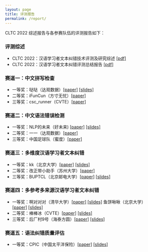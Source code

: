 ```yaml
---
layout: page
title: 评测报告
permalink: /report/
---
```

CLTC 2022 综述报告与各参赛队伍的评测报告如下：

### 评测综述

- CLTC 2022：汉语学习者文本纠错技术评测及研究综述 [[pdf]](/CCL2022-CLTC/reports/cltc2022-overview.pdf)
- CLTC 2022：汉语学习者文本纠错评测总结报告 [[pdf]](/CCL2022-CLTC/reports/cltc2022-overview_slides.pdf)

### 赛道一：中文拼写检查

- 一等奖：哒哒（达观数据）[[paper]](/CCL2022-CLTC/reports/track1/cltc2022-track1-rank1-zhou.pdf) [[slides]](/CCL2022-CLTC/reports/track1/cltc2022-track1-rank1-zhou_slides.pptx)
- 二等奖：iFunCun（方寸无忧）[[paper]](/CCL2022-CLTC/reports/track1/cltc2022-track1-rank2-ma.pdf)
- 三等奖：csc_runner（CVTE）[[paper]](/CCL2022-CLTC/reports/track1/cltc2022-track1-rank3-liu.pdf)

### 赛道二：中文语法错误检测

- 一等奖：NLP的未来（好未来) [[paper]](/CCL2022-CLTC/reports/track2/cltc2022-track2-rank1-li.pdf)  [[slides]](/CCL2022-CLTC/reports/track2/cltc2022-track2-rank1-li_slides.pptx)
- 二等奖：一一（达观数据）[[paper]](/CCL2022-CLTC/reports/track2/cltc2022-track2-rank2-mu.pdf)
- 三等奖：中国足球队（蜜度）[[paper]](/CCL2022-CLTC/reports/track2/cltc2022-track2-rank3-li.pdf)

### 赛道三：多维度汉语学习者文本纠错

- 一等奖：kk（北京大学）[[paper]](/CCL2022-CLTC/reports/track3/cltc2022-track3-rank1-huang.pdf) [[slides]](/CCL2022-CLTC/reports/track3/cltc2022-track3-rank1-huang_slides.pptx)
- 二等奖：改正带小助手（苏州大学）[[paper]](/CCL2022-CLTC/reports/track3/cltc2022-track3-rank2-song.pdf)  
- 三等奖：BUPTCL（北京邮电大学）[[paper]](/CCL2022-CLTC/reports/track3/cltc2022-track3-rank3-sun.pdf) [[slides]](/CCL2022-CLTC/reports/track3/cltc2022-track3-rank3-sun_slides.pptx)

### 赛道四：多参考多来源汉语学习者文本纠错

- 一等奖：啊对对对（清华大学）[[paper]](/CCL2022-CLTC/reports/track4/cltc2022-track4-rank1-ye.pdf)  [[slides]](/CCL2022-CLTC/reports/track4/cltc2022-track4-rank1-ye_slides.pptx)   鱼饼啾啾（北京大学）[[paper]](/CCL2022-CLTC/reports/track4/cltc2022-track4-rank1-wu.pdf)  [[slides]](/CCL2022-CLTC/reports/track4/cltc2022-track4-rank1-wu_slides.pptx)
- 二等奖：棒棒冰（CVTE）[[paper]](/CCL2022-CLTC/reports/track4/cltc2022-track4-rank2-liu.pdf)  [[slides]](/CCL2022-CLTC/reports/track4/cltc2022-track4-rank2-liu_slides.pptx)
- 三等奖：后厂村9号（海泰方圆）[[paper]](/CCL2022-CLTC/reports/track4/cltc2022-track4-rank3-zhang.pdf)  [[slides]](/CCL2022-CLTC/reports/track4/cltc2022-track4-rank3-zhang_slides.pdf)

### 赛道五：语法纠错质量评估

- 一等奖：CPIC（中国太平洋保险）[[paper]](/CCL2022-CLTC/reports/track5/cltc2022-track5-rank1-song.pdf)  [[slides]](/CCL2022-CLTC/reports/track5/cltc2022-track5-rank1-song_slides.pptx)

